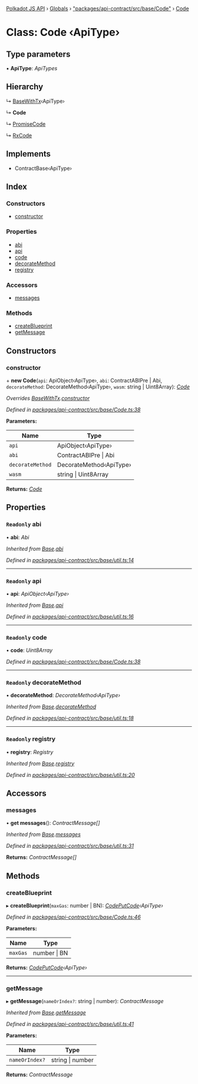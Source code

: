[Polkadot JS API](../README.md) › [Globals](../globals.md) › ["packages/api-contract/src/base/Code"](../modules/_packages_api_contract_src_base_code_.md) › [Code](_packages_api_contract_src_base_code_.code.md)

# Class: Code ‹**ApiType**›

## Type parameters

▪ **ApiType**: *ApiTypes*

## Hierarchy

  ↳ [BaseWithTx](_packages_api_contract_src_base_util_.basewithtx.md)‹ApiType›

  ↳ **Code**

  ↳ [PromiseCode](_packages_api_contract_src_promise_promisecode_.promisecode.md)

  ↳ [RxCode](_packages_api_contract_src_rx_rxcode_.rxcode.md)

## Implements

* ContractBase‹ApiType›

## Index

### Constructors

* [constructor](_packages_api_contract_src_base_code_.code.md#constructor)

### Properties

* [abi](_packages_api_contract_src_base_code_.code.md#readonly-abi)
* [api](_packages_api_contract_src_base_code_.code.md#readonly-api)
* [code](_packages_api_contract_src_base_code_.code.md#readonly-code)
* [decorateMethod](_packages_api_contract_src_base_code_.code.md#readonly-decoratemethod)
* [registry](_packages_api_contract_src_base_code_.code.md#readonly-registry)

### Accessors

* [messages](_packages_api_contract_src_base_code_.code.md#messages)

### Methods

* [createBlueprint](_packages_api_contract_src_base_code_.code.md#createblueprint)
* [getMessage](_packages_api_contract_src_base_code_.code.md#getmessage)

## Constructors

###  constructor

\+ **new Code**(`api`: ApiObject‹ApiType›, `abi`: ContractABIPre | Abi, `decorateMethod`: DecorateMethod‹ApiType›, `wasm`: string | Uint8Array): *[Code](_packages_api_contract_src_base_code_.code.md)*

*Overrides [BaseWithTx](_packages_api_contract_src_base_util_.basewithtx.md).[constructor](_packages_api_contract_src_base_util_.basewithtx.md#constructor)*

*Defined in [packages/api-contract/src/base/Code.ts:38](https://github.com/polkadot-js/api/blob/023c7588e5/packages/api-contract/src/base/Code.ts#L38)*

**Parameters:**

Name | Type |
------ | ------ |
`api` | ApiObject‹ApiType› |
`abi` | ContractABIPre &#124; Abi |
`decorateMethod` | DecorateMethod‹ApiType› |
`wasm` | string &#124; Uint8Array |

**Returns:** *[Code](_packages_api_contract_src_base_code_.code.md)*

## Properties

### `Readonly` abi

• **abi**: *Abi*

*Inherited from [Base](_packages_api_contract_src_base_util_.base.md).[abi](_packages_api_contract_src_base_util_.base.md#readonly-abi)*

*Defined in [packages/api-contract/src/base/util.ts:14](https://github.com/polkadot-js/api/blob/023c7588e5/packages/api-contract/src/base/util.ts#L14)*

___

### `Readonly` api

• **api**: *ApiObject‹ApiType›*

*Inherited from [Base](_packages_api_contract_src_base_util_.base.md).[api](_packages_api_contract_src_base_util_.base.md#readonly-api)*

*Defined in [packages/api-contract/src/base/util.ts:16](https://github.com/polkadot-js/api/blob/023c7588e5/packages/api-contract/src/base/util.ts#L16)*

___

### `Readonly` code

• **code**: *Uint8Array*

*Defined in [packages/api-contract/src/base/Code.ts:38](https://github.com/polkadot-js/api/blob/023c7588e5/packages/api-contract/src/base/Code.ts#L38)*

___

### `Readonly` decorateMethod

• **decorateMethod**: *DecorateMethod‹ApiType›*

*Inherited from [Base](_packages_api_contract_src_base_util_.base.md).[decorateMethod](_packages_api_contract_src_base_util_.base.md#readonly-decoratemethod)*

*Defined in [packages/api-contract/src/base/util.ts:18](https://github.com/polkadot-js/api/blob/023c7588e5/packages/api-contract/src/base/util.ts#L18)*

___

### `Readonly` registry

• **registry**: *Registry*

*Inherited from [Base](_packages_api_contract_src_base_util_.base.md).[registry](_packages_api_contract_src_base_util_.base.md#readonly-registry)*

*Defined in [packages/api-contract/src/base/util.ts:20](https://github.com/polkadot-js/api/blob/023c7588e5/packages/api-contract/src/base/util.ts#L20)*

## Accessors

###  messages

• **get messages**(): *ContractMessage[]*

*Inherited from [Base](_packages_api_contract_src_base_util_.base.md).[messages](_packages_api_contract_src_base_util_.base.md#messages)*

*Defined in [packages/api-contract/src/base/util.ts:31](https://github.com/polkadot-js/api/blob/023c7588e5/packages/api-contract/src/base/util.ts#L31)*

**Returns:** *ContractMessage[]*

## Methods

###  createBlueprint

▸ **createBlueprint**(`maxGas`: number | BN): *[CodePutCode](../interfaces/_packages_api_contract_src_base_code_.codeputcode.md)‹ApiType›*

*Defined in [packages/api-contract/src/base/Code.ts:46](https://github.com/polkadot-js/api/blob/023c7588e5/packages/api-contract/src/base/Code.ts#L46)*

**Parameters:**

Name | Type |
------ | ------ |
`maxGas` | number &#124; BN |

**Returns:** *[CodePutCode](../interfaces/_packages_api_contract_src_base_code_.codeputcode.md)‹ApiType›*

___

###  getMessage

▸ **getMessage**(`nameOrIndex?`: string | number): *ContractMessage*

*Inherited from [Base](_packages_api_contract_src_base_util_.base.md).[getMessage](_packages_api_contract_src_base_util_.base.md#getmessage)*

*Defined in [packages/api-contract/src/base/util.ts:41](https://github.com/polkadot-js/api/blob/023c7588e5/packages/api-contract/src/base/util.ts#L41)*

**Parameters:**

Name | Type |
------ | ------ |
`nameOrIndex?` | string &#124; number |

**Returns:** *ContractMessage*
